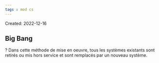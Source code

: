 ```yaml
---
tags : mod cs
---
```

Created: 2022-12-16

## Big Bang
?
Dans cette méthode de mise en oeuvre, tous les systèmes existants sont retirés ou mis hors service et sont remplacés par un nouveau système.